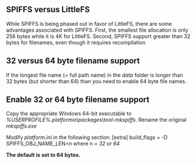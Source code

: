 ## SPIFFS versus LittleFS
While SPIFFS is being phased out in favor of LittleFS, there are some advantages associated with SPIFFS.
First, the smallest file allocation is only 256 bytes while it is 4K for LittleFS.
Second, SPIFFS support greater than 32 bytes for filenames, even though it requires recompilation

## 32 versus 64 byte filename support
If the longest file name (= full path name) in the _data_ folder is longer than 32 bytes (but shorter than 64) than you need to enable 64 byte file names.

## Enable 32 or 64 byte filename support
Copy the appropriate Windows 64-bit executable to _%USERPROFILE%\.platformio\packages\tool-mkspiffs_.
Rename the original _mkspiffs.exe_

Modify _platform.ini_ in the following section:
[extra]
build_flags = -D SPIFFS_OBJ_NAME_LEN=_n_
where n = _32_ or _64_

__The default is set to 64 bytes.__
